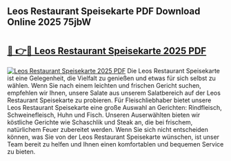 ## Leos Restaurant Speisekarte PDF Download Online 2025 75jbW

# <h2><a href="http://gc7lyro.nevu.top/?p=Leos+Restaurant+Speisekarte">🔗 👉🔴 Leos Restaurant Speisekarte 2025 PDF</a></h2>

[![Leos Restaurant Speisekarte 2025 PDF](https://i.imgur.com/dBaPXMq.png)](http://gc7lyro.nevu.top/?p=Leos+Restaurant+Speisekarte)
Die Leos Restaurant Speisekarte ist eine Gelegenheit, die Vielfalt zu genießen und etwas für sich selbst zu wählen. Wenn Sie nach einem leichten und frischen Gericht suchen, empfehlen wir Ihnen, unsere Salate aus unserem Salatbereich auf der Leos Restaurant Speisekarte zu probieren. Für Fleischliebhaber bietet unsere Leos Restaurant Speisekarte eine große Auswahl an Gerichten: Rindfleisch, Schweinefleisch, Huhn und Fisch. Unseren Auserwählten bieten wir köstliche Gerichte wie Schaschlik und Steak an, die bei frischem, natürlichem Feuer zubereitet werden. Wenn Sie sich nicht entscheiden können, was Sie von der Leos Restaurant Speisekarte wünschen, ist unser Team bereit zu helfen und Ihnen einen komfortablen und bequemen Service zu bieten.
